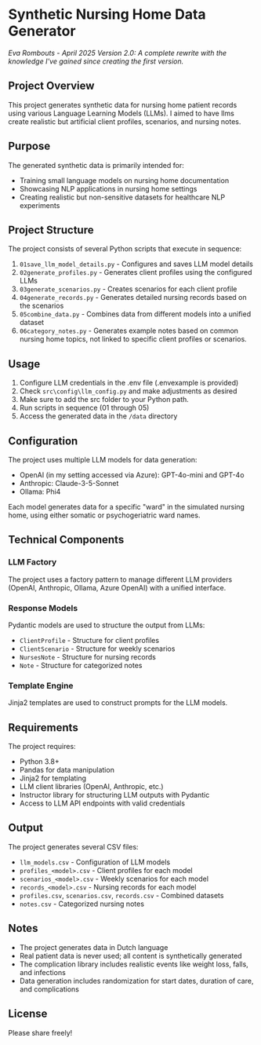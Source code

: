 # Synthetic Nursing Home Data Generator
*Eva Rombouts - April 2025*
*Version 2.0: A complete rewrite with the knowledge I've gained since creating the first version.*

## Project Overview

This project generates synthetic data for nursing home patient records using various Language Learning Models (LLMs). I aimed to have llms create realistic but artificial client profiles, scenarios, and nursing notes.

## Purpose

The generated synthetic data is primarily intended for:
- Training small language models on nursing home documentation
- Showcasing NLP applications in nursing home settings
- Creating realistic but non-sensitive datasets for healthcare NLP experiments

## Project Structure

The project consists of several Python scripts that execute in sequence:

1. `01save_llm_model_details.py` - Configures and saves LLM model details
2. `02generate_profiles.py` - Generates client profiles using the configured LLMs
3. `03generate_scenarios.py` - Creates scenarios for each client profile 
4. `04generate_records.py` - Generates detailed nursing records based on the scenarios
5. `05combine_data.py` - Combines data from different models into a unified dataset
6. `06category_notes.py` - Generates example notes based on common nursing home topics, not linked to specific client profiles or scenarios.

## Usage

1. Configure LLM credentials in the .env file (.envexample is provided)
2. Check `src\config\llm_config.py` and make adjustments as desired
3. Make sure to add the src folder to your Python path.
4. Run scripts in sequence (01 through 05)
5. Access the generated data in the `/data` directory

## Configuration

The project uses multiple LLM models for data generation:
- OpenAI (in my setting accessed via Azure): GPT-4o-mini and GPT-4o
- Anthropic: Claude-3-5-Sonnet
- Ollama: Phi4

Each model generates data for a specific "ward" in the simulated nursing home, using either somatic or psychogeriatric ward names.

## Technical Components

### LLM Factory
The project uses a factory pattern to manage different LLM providers (OpenAI, Anthropic, Ollama, Azure OpenAI) with a unified interface.

### Response Models
Pydantic models are used to structure the output from LLMs:
- `ClientProfile` - Structure for client profiles
- `ClientScenario` - Structure for weekly scenarios
- `NursesNote` - Structure for nursing records
- `Note` - Structure for categorized notes

### Template Engine
Jinja2 templates are used to construct prompts for the LLM models.

## Requirements

The project requires:
- Python 3.8+
- Pandas for data manipulation
- Jinja2 for templating
- LLM client libraries (OpenAI, Anthropic, etc.)
- Instructor library for structuring LLM outputs with Pydantic
- Access to LLM API endpoints with valid credentials

## Output

The project generates several CSV files:
- `llm_models.csv` - Configuration of LLM models
- `profiles_<model>.csv` - Client profiles for each model
- `scenarios_<model>.csv` - Weekly scenarios for each model
- `records_<model>.csv` - Nursing records for each model
- `profiles.csv`, `scenarios.csv`, `records.csv` - Combined datasets
- `notes.csv` - Categorized nursing notes


## Notes

- The project generates data in Dutch language
- Real patient data is never used; all content is synthetically generated
- The complication library includes realistic events like weight loss, falls, and infections
- Data generation includes randomization for start dates, duration of care, and complications

## License

Please share freely!